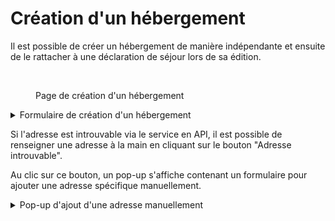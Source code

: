 # Création d'un hébergement

Il est possible de créer un hébergement de manière indépendante et ensuite de le rattacher à une déclaration de séjour lors de sa édition.&#x20;

<figure><img src="../.gitbook/assets/Capture d’écran 2025-06-23 à 13.51.47.png" alt=""><figcaption><p>Page de création d'un hébergement</p></figcaption></figure>



<details>

<summary>Formulaire de création d'un hébergement</summary>

{% include "../.gitbook/includes/formulaire_hebergement.md" %}

</details>

Si l'adresse est introuvable via le service en API, il est possible de renseigner une adresse à la main en cliquant sur le bouton "Adresse introuvable".&#x20;

Au clic sur ce bouton, un pop-up s'affiche contenant un formulaire pour ajouter une adresse spécifique manuellement.&#x20;

<details>

<summary>Pop-up d'ajout d'une adresse manuellement</summary>

{% include "../.gitbook/includes/formulaire_ajout_adresse_manuel.md" %}

</details>





